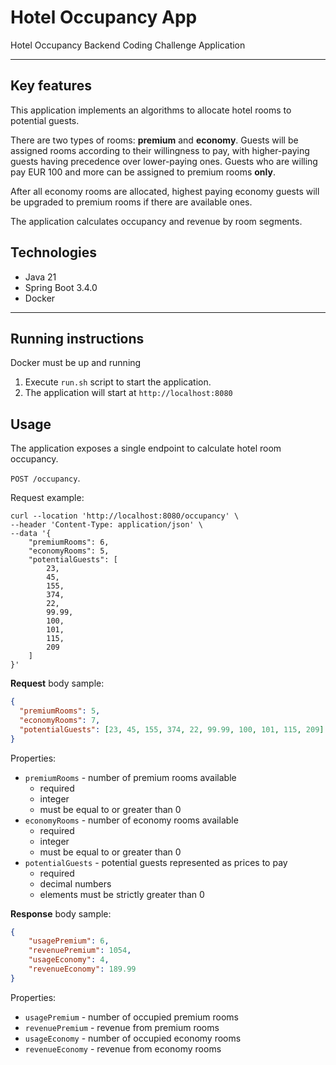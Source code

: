# Hotel Occupancy App
Hotel Occupancy Backend Coding Challenge Application

---
## Key features
This application implements an algorithms to allocate hotel rooms to potential guests.

There are two types of rooms: **premium** and **economy**. Guests will be assigned rooms according to their willingness to pay,
with higher-paying guests having precedence over lower-paying ones. Guests who are willing pay EUR 100 and more can be assigned
to premium rooms **only**.

After all economy rooms are allocated, highest paying economy guests will be upgraded to premium rooms if there are available ones.

The application calculates occupancy and revenue by room segments.

## Technologies
- Java 21
- Spring Boot 3.4.0
- Docker

---
## Running instructions
Docker must be up and running 
1. Execute `run.sh` script to start the application.
2. The application will start at `http://localhost:8080`

## Usage
The application exposes a single endpoint to calculate hotel room occupancy.

`POST /occupancy`.

Request example:
```curl 
curl --location 'http://localhost:8080/occupancy' \
--header 'Content-Type: application/json' \
--data '{
    "premiumRooms": 6,
    "economyRooms": 5,
    "potentialGuests": [
        23,
        45,
        155,
        374,
        22,
        99.99,
        100,
        101,
        115,
        209
    ]
}'
```

**Request** body sample:
```json
{
  "premiumRooms": 5,
  "economyRooms": 7,
  "potentialGuests": [23, 45, 155, 374, 22, 99.99, 100, 101, 115, 209]
}
```
Properties:
* `premiumRooms` -  number of premium rooms available
    * required
    * integer
    * must be equal to or greater than 0
* `economyRooms` -  number of economy rooms available
    * required
    * integer
    * must be equal to or greater than 0
* `potentialGuests` - potential guests represented as prices to pay
    * required
    * decimal numbers
    * elements must be strictly greater than 0

**Response** body sample:
```json
{
    "usagePremium": 6,
    "revenuePremium": 1054,
    "usageEconomy": 4,
    "revenueEconomy": 189.99
}
```
Properties:
* `usagePremium` -  number of occupied premium rooms
* `revenuePremium` -  revenue from premium rooms
* `usageEconomy` - number of occupied economy rooms
* `revenueEconomy` - revenue from economy rooms